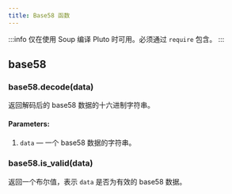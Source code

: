 ```yaml
---
title: Base58 函数
---
```


:::info
仅在使用 Soup 编译 Pluto 时可用。必须通过 `require` 包含。
:::
## base58
### base58.decode(data)
返回解码后的 base58 数据的十六进制字符串。
#### Parameters:
1. `data` — 一个 base58 数据的字符串。
### base58.is_valid(data)
返回一个布尔值，表示 `data` 是否为有效的 base58 数据。